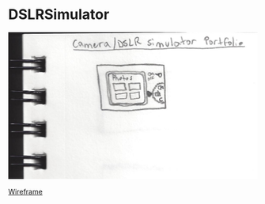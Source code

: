 # DSLRSimulator

![Sketch](scan.jpg?raw=true "Sketch")

[Wireframe](https://xd.adobe.com/view/9cbc1bc2-c0aa-42e0-7c13-7cc9678d53a3-ea8d/ "Wireframe")
